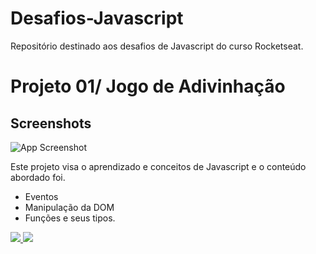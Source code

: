 # Desafios-Javascript
Repositório destinado aos desafios de Javascript do curso Rocketseat.

# Projeto 01/ Jogo de Adivinhação

## Screenshots

![App Screenshot](https://imgur.com/J4ARtBS.png)

Este projeto visa o aprendizado e conceitos de Javascript e o conteúdo abordado foi.

- Eventos
- Manipulação da DOM
- Funções e seus tipos.

<a href="https://codepen.io/juliodsgarcia/pen/ExOzLQV" target="_blank">
<img src="https://user-images.githubusercontent.com/71772559/178192066-d52e0cf7-906e-4baa-80f3-4b49dde153c0.png" />
</a>

<a href="https://www.figma.com/file/nKzsJs6OjWLtT0z8ID18s4/Jogo-Adivinha%C3%A7%C3%A3o-(Copy)?node-id=0%3A1&mode=dev" target="_blank">
<img src="https://user-images.githubusercontent.com/71772559/178192253-4fe4757c-de57-4878-a38c-a483c25670b1.png" />
</a>
